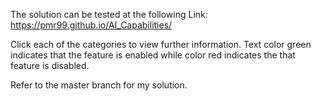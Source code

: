 The solution can be tested at the following Link: https://pmr99.github.io/AI_Capabilities/

Click each of the categories to view further information. Text color green indicates that the feature is enabled while color red indicates the that feature is disabled. 

Refer to the master branch for my solution. 
